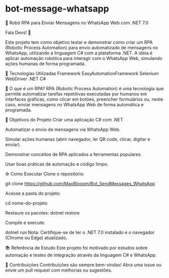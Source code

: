 # bot-message-whatsapp

🤖 Robô RPA para Enviar Mensagens no WhatsApp Web com .NET 7.0

Fala Devs! 👋

Este projeto tem como objetivo testar e demonstrar como criar um RPA (Robotic Process Automation) para envio automatizado de mensagens no WhatsApp, utilizando a linguagem C# com a plataforma .NET. A ideia é aplicar automação robótica para interagir com o WhatsApp Web, simulando ações humanas de forma programada.

🚀 Tecnologias Utilizadas
Framework EasyAutomationFramework
Selenium WebDriver
.NET
C#




🤖 O que é um RPA?
RPA (Robotic Process Automation) é uma tecnologia que permite automatizar tarefas repetitivas executadas por humanos em interfaces gráficas, como clicar em botões, preencher formulários ou, neste caso, enviar mensagens no WhatsApp Web de forma automática e programada.

🎯 Objetivos do Projeto
Criar uma aplicação C# com .NET

Automatizar o envio de mensagens via WhatsApp Web.

Simular ações humanas (abrir navegador, ler QR code, clicar, digitar e enviar).

Demonstrar conceitos de RPA aplicados a ferramentas populares.

Usar boas práticas de automação e código limpo.


⚙️ Como Executar
Clone o repositório:


git clone https://github.com/MaxBlooom/Bot_SendMessages_WhatsApp

Acesse a pasta do projeto:

cd nome-do-projeto

Restaure os pacotes:
dotnet restore

Compile e execute:

dotnet run
Nota: Certifique-se de ter o .NET 7.0 instalado e o navegador (Chrome ou Edge) atualizado.




📚 Referência de Estudo
Este projeto foi motivado por estudos sobre automação e testes de integração através da linguagem C# e WhatsApp.

🤝 Contribuições
Contribuições são sempre bem-vindas! Abra uma issue ou envie um pull request com melhorias ou sugestões.
